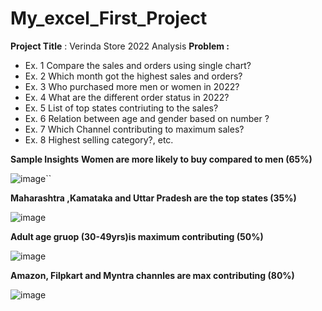# My_excel_First_Project
**Project Title** :  Verinda Store 2022 Analysis
**Problem :**
- Ex. 1 Compare the sales and orders using single chart?
- Ex. 2 Which month got the highest sales and orders?
- Ex. 3 Who purchased more men or women in 2022?
- Ex. 4 What are the different order status in 2022?
- Ex. 5 List of top states contriuting to the sales?
- Ex. 6 Relation between age and gender based on number ?
- Ex. 7 Which Channel contributing to maximum sales?
- Ex. 8 Highest selling category?, etc.

**Sample Insights**
**Women are more likely to buy compared to men (65%)**

![image](https://github.com/user-attachments/assets/976871bd-1ee2-46df-afdc-2a734235a3bf)``

**Maharashtra ,Kamataka and Uttar Pradesh are the top states (35%)**

![image](https://github.com/user-attachments/assets/cca2b200-a196-40da-ac9c-1ebfb18fe87a)


**Adult age gruop (30-49yrs)is maximum contributing (50%)**


![image](https://github.com/user-attachments/assets/f454ddab-8b68-4f90-ad69-b89fdab159b1)


**Amazon, Filpkart and Myntra channles are max contributing (80%)**



![image](https://github.com/user-attachments/assets/ca3beb8f-1820-4be9-8a0c-5497851ae3c4)








